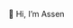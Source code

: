 👋 Hi, I’m Assen
<!---
Assen557/Assen557 is a ✨ special ✨ repository because its `README.md` (this file) appears on your GitHub profile.
You can click the Preview link to take a look at your changes.
--->
